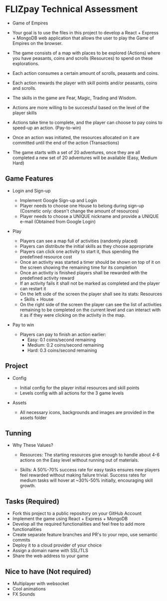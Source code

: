 # FLIZpay Technical Assessment  

- Game of Empires 

- Your goal is to use the files in this project to develop a React + Express + MongoDB web application that allows the user to play the Game of Empires on the browser.
- The game consists of a map with places to be explored (Actions) where you have peasants, coins and scrolls (Resources) to spend on these explorations. 
- Each action consumes a certain amount of scrolls, peasants and coins. 
- Each action rewards the player with skill points and/or peasants, coins and scrolls. 
- The skills in the game are Fear, Magic, Trading and Wisdom. 
- Actions are more willing to be successful based on the level of the player skills
- Actions take time to complete, and the player can choose to pay coins to speed-up an action. (Pay-to-win)
- Once an action was initiated, the resources allocated on it are committed until the end of the action (Transactions)
- The game starts with a set of 20 adventures, once they are all completed a new set of 20 adventures will be available (Easy, Medium Hard)


## Game Features 

- Login and Sign-up 
  - Implement Google Sign-up and Login 
  - Player needs to choose one House to belong during sign-up (Cosmetic only: doesn't change the amount of resources)
  - Player needs to choose a UNIQUE nickname and provide a UNIQUE e-mail (Obtained from Google Login)

- Play
  - Players can see a map full of activities (randomly placed)
  - Players can distribute the initial skills as they choose appropriate
  - Players can click one activity to start it, thus spending the predefined resource cost 
  - Once an activity was started a timer should be shown on top of it on the screen showing the remaining time for its completion
  - Once an activity is finished players shall be rewarded with the predefined activity reward
  - If an activity fails it shall not be marked as completed and the player can restart it
  - On the left side of the screen the player shall see its stats: Resources + Skills + House 
  - On the right side of the screen the player can see the list of activities remaining to be completed on the current level and can interact with it as if they were clicking on the activity in the map.

- Pay to win 
  - Players can pay to finish an action earlier:
    - Easy: 0.1 coins/second remaining
    - Medium: 0.2 coins/second remaining
    - Hard: 0.3 coins/second remaining

## Project

  - Config 
    - Initial config for the player initial resources and skill points
    - Levels config with all actions for the 3 game levels
  
  - Assets 
    - All necessary icons, backgrounds and images are provided in the assets folder

## Tunning 

- Why These Values?

  - Resources: The starting resources give enough to handle about 4-6 actions on the Easy level without running out of  materials.

  - Skills: A 50%-70% success rate for easy tasks ensures new players feel rewarded without making failure trivial. Success rates for medium tasks will hover at ~30%-50% initially, encouraging skill growth.


## Tasks (Required)

- Fork this project to a public repository on your GitHub Account
- Implement the game using React + Express + MongoDB
- Develop all the required functionalities and feel free to add more functionalities
- Create separate feature branches and PR's to your repo, use semantic commits
- Deploy it to a cloud provider of your choice 
- Assign a domain name with SSL/TLS 
- Share the web address to your game

## Nice to have (Not required)

- Multiplayer with websocket
- Cool animations
- FX Sounds

